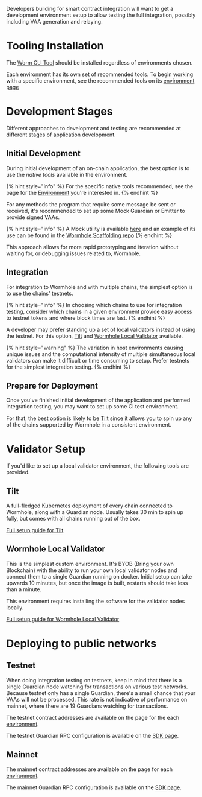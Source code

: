 
Developers building for smart contract integration will want to get a development environment setup to allow testing the full integration, possibly including VAA generation and relaying. 

# Tooling Installation 

The [Worm CLI Tool](../cli-docs/README.md) should be installed regardless of environments chosen.

Each environment has its own set of recommended tools. To begin working with a specific environment, see the recommended tools on its [environment page](../environments/README.md)


# Development Stages 

Different approaches to development and testing are recommended at different stages of application development.

## Initial Development

During initial development of an on-chain application, the best option is to use the *native tools* available in the environment. 

{% hint style="info" %}
For the specific native tools recommended, see the page for the [Environment](../environments/README.md) you're interested in.
{% endhint %}

For any methods the program that require some message be sent or received, it's recommended to set up some Mock Guardian or Emitter to provide signed VAAs.

<!-- TODO: better link for this-->
{% hint style="info" %}
A Mock utility is available [here](https://github.com/wormhole-foundation/wormhole/blob/main/sdk/js/src/mock/wormhole.ts) and an example of its use can be found in the [Wormhole Scaffolding repo](https://github.com/wormhole-foundation/wormhole-scaffolding/blob/main/evm/ts-test/01_hello_world.ts#L3)
{% endhint %}

This approach allows for more rapid prototyping and iteration without waiting for, or debugging issues related to, Wormhole.

## Integration

For integration to Wormhole and with multiple chains, the simplest option is to use the chains' testnets.

{% hint style="info" %}
In choosing which chains to use for integration testing, consider which chains in a given environment provide easy access to testnet tokens and where block times are fast. 
{% endhint %}


A developer may prefer standing up a set of local validators instead of using the testnet. For this option, [Tilt](#tilt) and [Wormhole Local Validator](#wormhole-local-validator) available.

{% hint style="warning" %}
The variation in host environments causing unique issues and the computational intensity of multiple simultaneous local validators can make it difficult or time consuming to setup. Prefer testnets for the simplest integration testing.
{% endhint %}


## Prepare for Deployment 

Once you've finished initial development of the application and performed integration testing, you may want to set up some CI test environment.

For that, the best option is likely to be [Tilt](#tilt) since it allows you to spin up any of the chains supported by Wormhole in a consistent environment.

# Validator Setup

If you'd like to set up a local validator environment, the following tools are provided. 

## Tilt

A full-fledged Kubernetes deployment of every chain connected to Wormhole, along with a Guardian node. Usually takes 30 min to spin up fully, but comes with all chains running out of the box. 

[Full setup guide for Tilt](./tilt.md)


## Wormhole Local Validator

This is the simplest custom environment. It's BYOB (Bring your own Blockchain) with the ability to run your own local validator nodes and connect them to a single Guardian running on docker. Initial setup can take upwards 10 minutes, but once the image is built, restarts should take less than a minute. 

This environment requires installing the software for the validator nodes locally.

[Full setup guide for Wormhole Local Validator](./wormhole-local-validator.md)


# Deploying to public networks

## Testnet

When doing integration testing on testnets, keep in mind that there is a single Guardian node watching for transactions on various test networks.  Because testnet only has a single Guardian, there's a small chance that your VAAs will not be processed. This rate is not indicative of performance on mainnet, where there are 19 Guardians watching for transactions.

The testnet contract addresses are available on the page for the each [environment](../environments/README.md).

The testnet Guardian RPC configuration is available on the [SDK page](../sdk-docs/README.md#testnet-guardian-rpc).  

## Mainnet

The mainnet contract addresses are available on the page for each [environment](../environments/README.md).

The mainnet Guardian RPC configuration is available on the [SDK page](../sdk-docs/README.md#mainnet-guardian-rpc).  